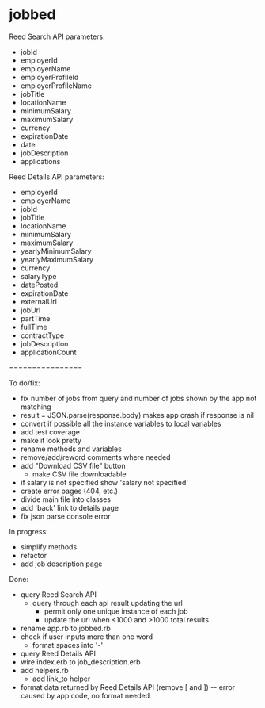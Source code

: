 jobbed
================

Reed Search API parameters: 
- jobId
- employerId
- employerName
- employerProfileId
- employerProfileName
- jobTitle
- locationName
- minimumSalary
- maximumSalary
- currency
- expirationDate
- date
- jobDescription
- applications

Reed Details API parameters: 
- employerId
- employerName
- jobId
- jobTitle
- locationName
- minimumSalary
- maximumSalary
- yearlyMinimumSalary
- yearlyMaximumSalary
- currency
- salaryType
- datePosted
- expirationDate
- externalUrl
- jobUrl
- partTime
- fullTime
- contractType
- jobDescription
- applicationCount

================

To do/fix:

- fix number of jobs from query and number of jobs shown by the app not matching
- result = JSON.parse(response.body) makes app crash if response is nil
- convert if possible all the instance variables to local variables
- add test coverage
- make it look pretty
- rename methods and variables
- remove/add/reword comments where needed
- add "Download CSV file" button
	- make CSV file downloadable
- if salary is not specified show 'salary not specified'
- create error pages (404, etc.)
- divide main file into classes
- add 'back' link to details page
- fix json parse console error

In progress:
- simplify methods
- refactor
- add job description page

Done:
- query Reed Search API
	- query through each api result updating the url
		- permit only one unique instance of each job
		- update the url when <1000 and >1000 total results
- rename app.rb to jobbed.rb
- check if user inputs more than one word
	- format spaces into '-'
- query Reed Details API
- wire index.erb to job_description.erb
- add helpers.rb
	- add link_to helper
- format data returned by Reed Details API (remove [ and ]) -- error caused by app code, no format needed





